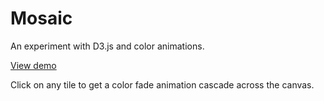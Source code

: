# Mosaic

An experiment with D3.js and color animations.

[View demo](https://mozaic.phozee.io)

Click on any tile to get a color fade animation cascade across the canvas.
